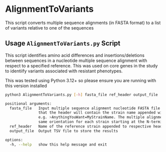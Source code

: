 # AlignmentToVariants
This script converts multiple sequence alignments (in FASTA format) to a list of variants relative to one of the sequences

## Usage `AlignmentToVariants.py` Script

This script identifies amino acid differences and insertions/deletions between sequences in a nucleotide multiple sequence alignment with respect to a specified reference. This was used on core genes in the study to identiify variants associated with resistant phenotypes.

This was tested using Python 3.12+ so please ensure you are running with this version installed

```bash
python3 AlignmentToVariants.py [-h] fasta_file ref_header output_file

positional arguments:
  fasta_file   Input multiple sequence alignment nucleotide FASTA file. Please note that it is expected
               that the header will contain the strain name appended with an equals sign
               e.g. >AnythingYouWant=MyStrainName. The multiple alignment is expected to be in the
               same orientation for each strain starting at the N-terminus (i.e. with the first nucleotide in the positive orientation as the leftmost amino acid in the alignment)
  ref_header   Name of the reference strain appended to respective header e.g. MyStrainName
  output_file  Output TSV file to store the results

options:
  -h, --help   show this help message and exit
```
